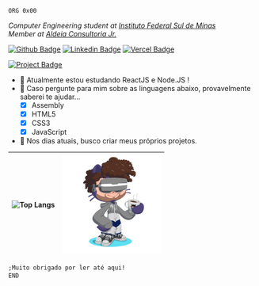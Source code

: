 ```assembly
ORG 0x00
```
<p><em>Computer Engineering student at <a href="https://portal.pcs.ifsuldeminas.edu.br/">Instituto Federal Sul de Minas</a></br>Member at <a href="http://aldeiaconsultoriajr.com/">Aldeia Consultoria Jr.</a></em></p>


[![Github Badge](https://img.shields.io/badge/-Github-000?style=flat-square&logo=Github&logoColor=white&link=https://github.com/azevgabriel)](https://github.com/azevgabriel)
[![Linkedin Badge](https://img.shields.io/badge/-LinkedIn-blue?style=flat-square&logo=Linkedin&logoColor=white&link=https://www.linkedin.com/in/azevgabriel/)](https://www.linkedin.com/in/azevgabriel/)
[![Vercel Badge](https://img.shields.io/badge/-Vercel-blueviolet?style=flat-square&logo=Vercel&link=https://https://vercel.com/azevgabriel/)](https://vercel.com/azevgabriel/)

[![Project Badge](https://img.shields.io/badge/-myCurriculum-blueviolet?style=flat-square&logo=Vercel&link=https://mycurriculum-azevgabriel.vercel.app/)](https://mycurriculum-azevgabriel.vercel.app/)

- 🌱 Atualmente estou estudando ReactJS e Node.JS !
- 💬 Caso pergunte para mim sobre as linguagens abaixo, provavelmente saberei te ajudar...
  - [x] Assembly
  - [x] HTML5
  - [x] CSS3
  - [x] JavaScript
- 👯 Nos dias atuais, busco criar meus próprios projetos.

|   ![Top Langs](https://github-readme-stats.vercel.app/api/top-langs/?username=azevgabriel&layout=compact)  |  <img src="./perso.png" width=200px/>  |
|     :---:      |     :---:      |

```assembly
;Muito obrigado por ler até aqui!
END
```
